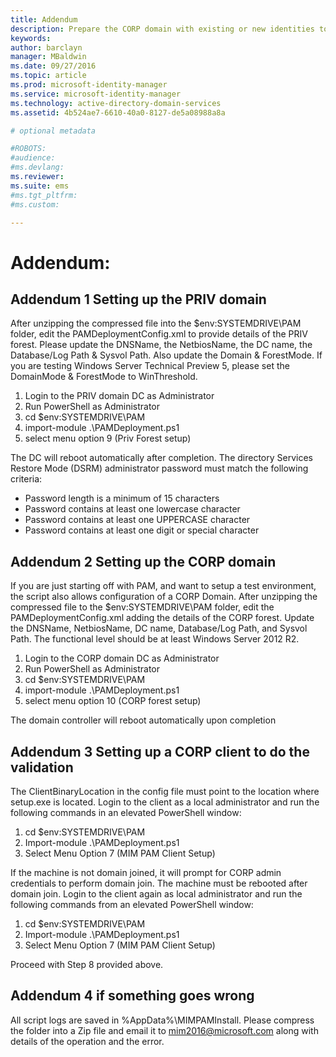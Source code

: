 ```yaml
---
title: Addendum
description: Prepare the CORP domain with existing or new identities to be managed by Privileged Identity Manager using scripts
keywords:
author: barclayn
manager: MBaldwin
ms.date: 09/27/2016
ms.topic: article
ms.prod: microsoft-identity-manager
ms.service: microsoft-identity-manager
ms.technology: active-directory-domain-services
ms.assetid: 4b524ae7-6610-40a0-8127-de5a08988a8a

# optional metadata

#ROBOTS:
#audience:
#ms.devlang:
ms.reviewer:
ms.suite: ems
#ms.tgt_pltfrm:
#ms.custom:

---
```

# Addendum:

## Addendum 1 Setting up the PRIV domain

After unzipping the compressed file into the $env:SYSTEMDRIVE\PAM folder, edit the PAMDeploymentConfig.xml to provide details of the PRIV forest. Please update the DNSName, the NetbiosName, the DC name, the Database/Log Path & Sysvol Path. Also update the Domain & ForestMode. If you are testing Windows Server Technical Preview 5, please set the DomainMode & ForestMode to WinThreshold.

1. Login to the PRIV domain DC as Administrator
2. Run PowerShell as Administrator
3. cd $env:SYSTEMDRIVE\PAM
4. import-module .\PAMDeployment.ps1
5. select menu option 9 (Priv Forest setup)


The DC will reboot automatically after completion. The directory Services Restore Mode (DSRM) administrator password must match the following criteria:

  * Password length is a minimum of 15 characters
  * Password contains at least one lowercase character
  * Password contains at least one UPPERCASE character
  * Password contains at least one digit or special character

## Addendum 2 Setting up the CORP domain

If you are just starting off with PAM, and want to setup a test environment, the script also allows configuration of a CORP Domain. After unzipping the compressed file to the $env:SYSTEMDRIVE\PAM folder, edit the PAMDeploymentConfig.xml adding the details of the CORP forest. Update the DNSName, NetbiosName, DC name, Database/Log Path, and Sysvol Path. The functional level should be at least Windows Server 2012 R2.

1. Login to the CORP domain DC as Administrator
2. Run PowerShell as Administrator
3. cd $env:SYSTEMDRIVE\PAM
4. import-module .\PAMDeployment.ps1
5. select menu option 10 (CORP forest setup)

The domain controller will reboot automatically upon completion

## Addendum 3 Setting up a CORP client to do the validation

The ClientBinaryLocation in the config file must point to the location where setup.exe is located.
Login to the client as a local administrator and run the following commands in an elevated PowerShell window:

1. cd $env:SYSTEMDRIVE\PAM
2. Import-module .\PAMDeployment.ps1
3. Select Menu Option 7 (MIM PAM Client Setup)


If the machine is not domain joined, it will prompt for CORP admin credentials to perform domain join. The machine must be rebooted after domain join. Login to the client again as local administrator and run the following commands from an elevated PowerShell window:

1. cd $env:SYSTEMDRIVE\PAM
2. Import-module .\PAMDeployment.ps1
3. Select Menu Option 7 (MIM PAM Client Setup)

Proceed with Step 8 provided above.

## Addendum 4 if something goes wrong

All script logs are saved in %AppData%\MIMPAMInstall. Please compress the folder into a Zip file and email it to [mim2016@microsoft.com](mim2016@microsoft.com) along with details of the operation and the error.
